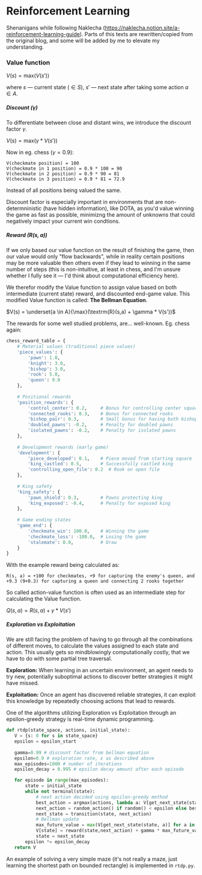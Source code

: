 # Reinforcement Learning

Shenanigans while following Naklecha (https://naklecha.notion.site/a-reinforcement-learning-guide). Parts of this texts are rewritten/copied from the original blog, and some will be added by me to elevate my understanding.

### Value function

$V(s) = \textrm{max}(V(s'))$

where $s$ — current state ($\in S$), $s'$ — next state after taking some action $a\in A$.

##### Discount ($\gamma$)

To differentiate between close and distant wins, we introduce the discount factor $\gamma$.

$V(s) = \textrm{max}(\gamma * V(s'))$

Now in eg. chess ($\gamma=0.9$): 

```
V(checkmate position) = 100
V(checkmate in 1 position) = 0.9 * 100 = 90
V(checkmate in 2 position) = 0.9 * 90 = 81
V(checkmate in 3 position) = 0.9 * 81 = 72.9
```

Instead of all positions being valued the same. 

Discount factor is especially important in environments that are non-determninistic (have hidden information), like DOTA, as you'd value winning the game as fast as possible, minimizng the amount of unknowns that could negatively impact your current win condtions.   

##### Reward ($R(s,a)$)

If we only based our value function on the result of finishing the game, then our value would only "flow backwards", while in reality certain positions may be more valuable then others even if they lead to winning in the same number of steps (this is non-intuitive, at least in chess, and I'm unsure whether I fully see it — I'd think about computational efficiency here). 

We therefor modify the Value function to assign value based on both intermediate (current state) reward, and discounted end-game value. This modified Value function is called: **The Bellman Equation**.

$V(s) = \underset{a \in A}{\max}(\textrm{R}(s,a) + \gamma * V(s'))$

The rewards for some well studied problems, are... well-known. Eg. chess again: 

```python
chess_reward_table = {
    # Material values (traditional piece values)
    'piece_values': {
        'pawn': 1.0,
        'knight': 3.0,
        'bishop': 3.0,
        'rook': 5.0,
        'queen': 9.0
    },
    
    # Positional rewards
    'position_rewards': {
        'control_center': 0.2,     # Bonus for controlling center squares
        'connected_rooks': 0.3,    # Bonus for connected rooks
        'bishop_pair': 0.3,        # Small bonus for having both bishops
        'doubled_pawns': -0.2,     # Penalty for doubled pawns
        'isolated_pawns': -0.2,    # Penalty for isolated pawns
    },
    
    # Development rewards (early game)
    'development': {
        'piece_developed': 0.1,    # Piece moved from starting square
        'king_castled': 0.5,       # Successfully castled king
        'controlling_open_file': 0.2  # Rook on open file
    },
    
    # King safety
    'king_safety': {
        'pawn_shield': 0.3,        # Pawns protecting king
        'king_exposed': -0.4,      # Penalty for exposed king
    },
    
    # Game ending states
    'game_end': {
        'checkmate_win': 100.0,    # Winning the game
        'checkmate_loss': -100.0,  # Losing the game
        'stalemate': 0.0,          # Draw
    }
}
```

With the example reward being calculated as:

```
R(s, a) = +100 for checkmates, +9 for capturing the enemy's queen, and +9.3 (9+0.3) for capturing a queen and connecting 2 rooks together
```

So called action-value function is often used as an intermediate step for calculating the Value function.

$Q(s,a) = R(s,a) + \gamma * V(s')$

##### Exploration vs Exploitation

We are still facing the problem of having to go through all the combinations of different moves, to calculate the values assigned to each state and action. This usually gets so mindblowingly computationally costly, that we have to do with some partial tree traversal. 

**Exploration:** When learning in an uncertain environment, an agent needs to try new, potentially suboptimal actions to discover better strategies it might have missed.

**Exploitation:** Once an agent has discovered reliable strategies, it can exploit this knowledge by repeatedly choosing actions that lead to rewards.

One of the algorithms utilizing Exploration vs Exploitation through an epsilon-greedy strategy is real-time dynamic programming.

```python
def rtdp(state_space, actions, initial_state):
   V = {s: 0 for s in state_space}
   epsilon = epsilon_start
   
   gamma=0.99 # discount factor from bellman equation
   epsilon=0.9 # exploration rate, ε as described above
   max_episodes=1000 # number of iterations
   epsilon_decay = 0.995 # epsilon decay amount after each episode

   for episode in range(max_episodes):
       state = initial_state
       while not terminal(state):
           # next action decided using epsilon-greedy method
           best_action = argmax(actions, lambda a: V[get_next_state(state, a)])
           next_action = random_action() if random() < epsilon else best_action
           next_state = transition(state, next_action)
           # Bellman update 
           max_future_value = max(V[get_next_state(state, a)] for a in actions)
           V[state] = reward(state,next_action) + gamma * max_future_value
           state = next_state
       epsilon *= epsilon_decay
   return V
```

An example of solving a very simple maze (it's not really a maze, just learning the shortest path on bounded rectangle) is implemented in `rtdp.py`.





